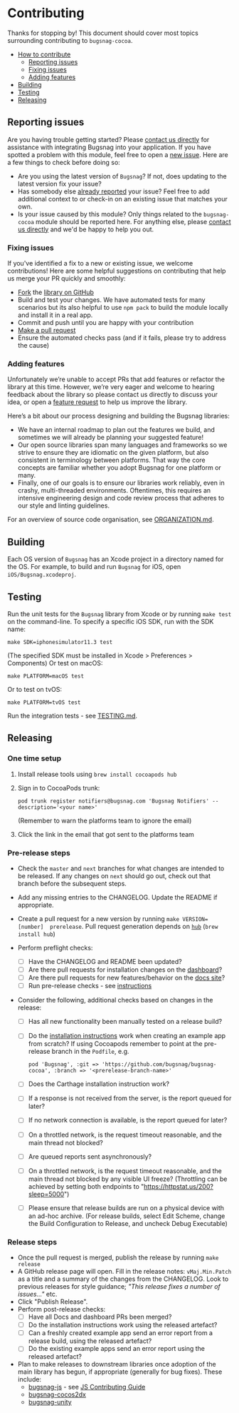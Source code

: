 # Contributing

Thanks for stopping by! This document should cover most topics surrounding contributing to `bugsnag-cocoa`.

* [How to contribute](#how-to-contribute)
  * [Reporting issues](#reporting-issues)
  * [Fixing issues](#fixing-issues)
  * [Adding features](#adding-features)
* [Building](#building)
* [Testing](#testing)
* [Releasing](#releasing)

## Reporting issues

Are you having trouble getting started? Please [contact us directly](mailto:support@bugsnag.com?subject=%5BGitHub%5D%20Cocoa%20-%20having%20trouble%20getting%20started%20with%20Bugsnag&body=Description%3A%0A%0A%28Add%20a%20description%20here%2C%20and%20fill%20in%20your%20environment%20below%3A%29%0A%0A%0AEnvironment%3A%0A%0A%0APaste%20the%20output%20of%20this%20command%20into%20the%20code%20block%20below%20%28use%20%60npm%20ls%60%20instead%0Aof%20%60yarn%20list%60%20if%20you%20are%20using%20npm%29%3A%0A%0A%60%60%60%0Ayarn%20list%20cocoa%20bugsnag-cocoa%20cocoa-code-push%0A%60%60%60%0A%0A-%20cocoapods%20version%20%28if%20any%29%20%28%60pod%20-v%60%29%3A%0A-%20iOS/Android%20version%28s%29%3A%0A-%20simulator/emulator%20or%20physical%20device%3F%3A%0A-%20debug%20mode%20or%20production%3F%3A%0A%0A-%20%5B%20%5D%20%28iOS%20only%29%20%60%5BBugsnagReactNative%20start%5D%60%20is%20present%20in%20the%0A%20%20%60application%3AdidFinishLaunchingWithOptions%3A%60%20method%20in%20your%20%60AppDelegate%60%0A%20%20class%3F%0A-%20%5B%20%5D%20%28Android%20only%29%20%60BugsnagReactNative.start%28this%29%60%20is%20present%20in%20the%0A%20%20%60onCreate%60%20method%20of%20your%20%60MainApplication%60%20class%3F) 
for assistance with integrating Bugsnag into your application.  If you have 
spotted a problem with this module, feel free to open a 
[new issue](https://github.com/bugsnag/bugsnag-cocoa/issues/new?template=Bug_report.md). 
Here are a few things to check before doing so:

* Are you using the latest version of `Bugsnag`? If not, does updating to the 
  latest version fix your issue?
* Has somebody else [already reported](https://github.com/bugsnag/bugsnag-cocoa/issues?utf8=%E2%9C%93&q=is%3Aissue%20is%3Aopen) 
  your issue? Feel free to add additional context to or check-in on an existing 
  issue that matches your own.
* Is your issue caused by this module? Only things related to the 
  `bugsnag-cocoa` module should be reported here. For anything else, please 
  [contact us directly](mailto:support@bugsnag.com) and we'd be happy to help 
  you out.

### Fixing issues

If you've identified a fix to a new or existing issue, we welcome contributions!
Here are some helpful suggestions on contributing that help us merge your PR 
quickly and smoothly:

* [Fork](https://help.github.com/articles/fork-a-repo) the
  [library on GitHub](https://github.com/bugsnag/bugsnag-cocoa)
* Build and test your changes. We have automated tests for many scenarios but 
  its also helpful to use `npm pack` to build the module locally and install it 
  in a real app.
* Commit and push until you are happy with your contribution
* [Make a pull request](https://help.github.com/articles/using-pull-requests)
* Ensure the automated checks pass (and if it fails, please try to address the 
  cause)

### Adding features

Unfortunately we’re unable to accept PRs that add features or refactor the 
library at this time.  However, we’re very eager and welcome to hearing 
feedback about the library so please contact us directly to discuss your idea, 
or open a [feature request](https://github.com/bugsnag/bugsnag-cocoa/issues/new?template=Feature_request.md) 
to help us improve the library.

Here’s a bit about our process designing and building the Bugsnag libraries:

* We have an internal roadmap to plan out the features we build, and sometimes 
  we will already be planning your suggested feature!
* Our open source libraries span many languages and frameworks so we strive to 
  ensure they are idiomatic on the given platform, but also consistent in 
  terminology between platforms. That way the core concepts are familiar whether 
  you adopt Bugsnag for one platform or many.
* Finally, one of our goals is to ensure our libraries work reliably, even in 
  crashy, multi-threaded environments. Oftentimes, this requires an intensive 
  engineering design and code review process that adheres to our style and 
  linting guidelines.

For an overview of source code organisation, see [ORGANIZATION.md](ORGANIZATION.md).

## Building

Each OS version of `Bugsnag` has an Xcode project in a directory named for the
OS. For example, to build and run `Bugsnag` for iOS, open
`iOS/Bugsnag.xcodeproj`.

## Testing

Run the unit tests for the `Bugsnag` library from Xcode or by running `make
test` on the command-line. To specify a specific iOS SDK, run with the SDK name:

    make SDK=iphonesimulator11.3 test

(The specified SDK must be installed in Xcode > Preferences > Components)
Or test on macOS:

    make PLATFORM=macOS test

Or to test on tvOS:

    make PLATFORM=tvOS test

Run the integration tests - see [TESTING.md](TESTING.md#end-to-end-tests).

## Releasing

### One time setup

1. Install release tools using `brew install cocoapods hub`
2. Sign in to CocoaPods trunk:

   ```
   pod trunk register notifiers@bugsnag.com 'Bugsnag Notifiers' --description='<your name>'
   ```

   (Remember to warn the platforms team to ignore the email)

3. Click the link in the email that got sent to the platforms team

### Pre-release steps

* Check the `master` and `next` branches for what changes are intended to be
  released. If any changes on `next` should go out, check out that branch before
  the subsequent steps.
* Add any missing entries to the CHANGELOG. Update the README if appropriate.
* Create a pull request for a new version by running `make VERSION=[number] 
  prerelease`. Pull request generation depends on [`hub`](https://hub.github.com) 
  (`brew install hub`)
* Perform preflight checks:
  - [ ] Have the CHANGELOG and README been updated?
  - [ ] Are there pull requests for installation changes on the 
        [dashboard](https://github.com/bugsnag/dashboard-js)?
  - [ ] Are there pull requests for new features/behavior on the 
        [docs site](https://github.com/bugsnag/docs.bugsnag.com)?
  - [ ] Run pre-release checks - see [instructions](./Tests/prerelease/README.md)
  
* Consider the following, additional checks based on changes in the release:
  
  - [ ] Has all new functionality been manually tested on a release build?
  - [ ] Do the [installation instructions](https://docs.bugsnag.com/platforms/ios/#installation) 
        work when creating an example app from scratch?  If using Cocoapods 
        remember to point at the pre-release branch in the `Podfile`, e.g.
        
    ```
    pod 'Bugsnag', :git => 'https://github.com/bugsnag/bugsnag-cocoa', :branch => '<prerelease-branch-name>'
    ```
        
  - [ ] Does the Carthage installation instruction work?
  - [ ] If a response is not received from the server, is the report queued for 
        later?
  - [ ] If no network connection is available, is the report queued for later?
  - [ ] On a throttled network, is the request timeout reasonable, and the main 
        thread not blocked?
  - [ ] Are queued reports sent asynchronously?
  - [ ] On a throttled network, is the request timeout reasonable, and the main 
        thread not blocked by any visible UI freeze? (Throttling can be achieved
        by setting both endpoints to "https://httpstat.us/200?sleep=5000")
  - [ ] Please ensure that release builds are run on a physical device with an 
        ad-hoc archive. (For release builds, select Edit Scheme, change the 
        Build Configuration to Release, and uncheck Debug Executable)

### Release steps

* Once the pull request is merged, publish the release by running `make release`
* A GitHub release page will open.  Fill in the release notes: `vMaj.Min.Patch`
  as a title and a summary of the changes from the CHANGELOG.  Look to previous
  releases for style guidance; _"This release fixes a number of issues..."_ etc.
* Click "Publish Release".
* Perform post-release checks:
  - [ ] Have all Docs and dashboard PRs been merged?
  - [ ] Do the installation instructions work using the released artefact?
  - [ ] Can a freshly created example app send an error report from a release 
        build, using the released artefact?
  - [ ] Do the existing example apps send an error report using the released 
        artefact?
* Plan to make releases to downstream libraries once adoption of the main
  library has begun, if appropriate (generally for bug fixes).  These include:
  * [bugsnag-js](https://github.com/bugsnag/bugsnag-js) - see [JS Contributing Guide](https://github.com/bugsnag/bugsnag-js/blob/next/packages/react-native/CONTRIBUTING.md#ios)
  * [bugsnag-cocos2dx](https://github.com/bugsnag/bugsnag-cocos2dx)
  * [bugsnag-unity](https://github.com/bugsnag/bugsnag-unity)

